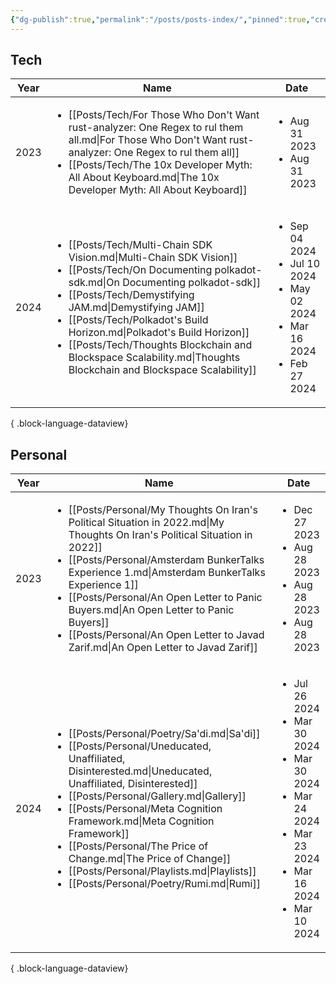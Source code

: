 ```yaml
---
{"dg-publish":true,"permalink":"/posts/posts-index/","pinned":true,"created":"2024-07-26T16:35:08.540+07:00","updated":"2024-11-07T00:45:35.923+07:00"}
---
```


## Tech 

| Year | Name                                                                                                                                                                                                                                                                                                                                                                                                                                          | Date                                                                                                          |
| ---- | --------------------------------------------------------------------------------------------------------------------------------------------------------------------------------------------------------------------------------------------------------------------------------------------------------------------------------------------------------------------------------------------------------------------------------------------- | ------------------------------------------------------------------------------------------------------------- |
| 2023 | <ul><li>[[Posts/Tech/For Those Who Don't Want rust-analyzer: One Regex to rul them all.md\\|For Those Who Don't Want rust-analyzer: One Regex to rul them all]]</li><li>[[Posts/Tech/The 10x Developer Myth: All About Keyboard.md\\|The 10x Developer Myth: All About Keyboard]]</li></ul>                                                                                                                                                   | <ul><li>Aug 31 2023</li><li>Aug 31 2023</li></ul>                                                             |
| 2024 | <ul><li>[[Posts/Tech/Multi-Chain SDK Vision.md\\|Multi-Chain SDK Vision]]</li><li>[[Posts/Tech/On Documenting polkadot-sdk.md\\|On Documenting polkadot-sdk]]</li><li>[[Posts/Tech/Demystifying JAM.md\\|Demystifying JAM]]</li><li>[[Posts/Tech/Polkadot's Build Horizon.md\\|Polkadot's Build Horizon]]</li><li>[[Posts/Tech/Thoughts Blockchain and Blockspace Scalability.md\\|Thoughts Blockchain and Blockspace Scalability]]</li></ul> | <ul><li>Sep 04 2024</li><li>Jul 10 2024</li><li>May 02 2024</li><li>Mar 16 2024</li><li>Feb 27 2024</li></ul> |

{ .block-language-dataview}

## Personal 

| Year | Name                                                                                                                                                                                                                                                                                                                                                                                                                                                                                        | Date                                                                                                                                                  |
| ---- | ------------------------------------------------------------------------------------------------------------------------------------------------------------------------------------------------------------------------------------------------------------------------------------------------------------------------------------------------------------------------------------------------------------------------------------------------------------------------------------------- | ----------------------------------------------------------------------------------------------------------------------------------------------------- |
| 2023 | <ul><li>[[Posts/Personal/My Thoughts On Iran's Political Situation in 2022.md\\|My Thoughts On Iran's Political Situation in 2022]]</li><li>[[Posts/Personal/Amsterdam BunkerTalks Experience 1.md\\|Amsterdam BunkerTalks Experience 1]]</li><li>[[Posts/Personal/An Open Letter to Panic Buyers.md\\|An Open Letter to Panic Buyers]]</li><li>[[Posts/Personal/An Open Letter to Javad Zarif.md\\|An Open Letter to Javad Zarif]]</li></ul>                                               | <ul><li>Dec 27 2023</li><li>Aug 28 2023</li><li>Aug 28 2023</li><li>Aug 28 2023</li></ul>                                                             |
| 2024 | <ul><li>[[Posts/Personal/Poetry/Sa'di.md\\|Sa'di]]</li><li>[[Posts/Personal/Uneducated, Unaffiliated, Disinterested.md\\|Uneducated, Unaffiliated, Disinterested]]</li><li>[[Posts/Personal/Gallery.md\\|Gallery]]</li><li>[[Posts/Personal/Meta Cognition Framework.md\\|Meta Cognition Framework]]</li><li>[[Posts/Personal/The Price of Change.md\\|The Price of Change]]</li><li>[[Posts/Personal/Playlists.md\\|Playlists]]</li><li>[[Posts/Personal/Poetry/Rumi.md\\|Rumi]]</li></ul> | <ul><li>Jul 26 2024</li><li>Mar 30 2024</li><li>Mar 30 2024</li><li>Mar 24 2024</li><li>Mar 23 2024</li><li>Mar 16 2024</li><li>Mar 10 2024</li></ul> |

{ .block-language-dataview}
